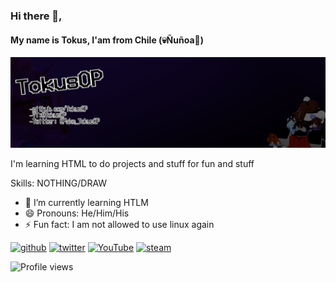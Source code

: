### Hi there 👋,  
#### My name is Tokus, I'am from Chile (💀Ñuñoa🎣)
![My name is Tokus, I'am from Chile (💀Ñuñoa🎣)](Https://raw.githubusercontent.com/TokusOP/TokusOP/main/popu.png)

I'm learning HTML to do projects and stuff for fun and stuff

Skills: NOTHING/DRAW

- 🌱 I’m currently learning HTLM 
- 😄 Pronouns: He/Him/His 
- ⚡ Fun fact: I am not allowed to use linux again 


[<img src='https://cdn.jsdelivr.net/npm/simple-icons@3.0.1/icons/github.svg' alt='github' height='40'>](https://github.com/TokusOP)  [<img src='https://cdn.jsdelivr.net/npm/simple-icons@3.0.1/icons/twitter.svg' alt='twitter' height='40'>](https://twitter.com/Fake_TokusOP)  [<img src='https://cdn.jsdelivr.net/npm/simple-icons@3.0.1/icons/youtube.svg' alt='YouTube' height='40'>](https://www.youtube.com/channel/@TokusOP)  [<img src='https://cdn.jsdelivr.net/npm/simple-icons@3.0.1/icons/steam.svg' alt='steam' height='40'>](https://steamcommunity.com/id/PocusTokus)  

![Profile views](https://gpvc.arturio.dev/TokusOP)  
